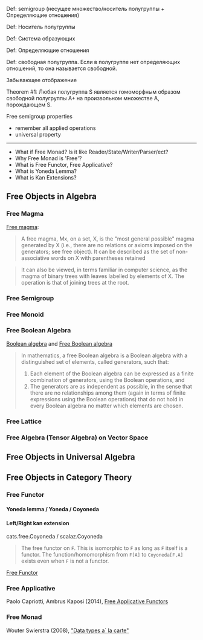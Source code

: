 Def: semigroup (несущее множество/носитель полугруппы + Определяющие отношения)

Def: Носитель полугруппы

Def: Система образующих

Def: Определяющие отношения

Def: свободная полугруппа.
Если в полугруппе нет определяющих отношений, то она называется свободной.

Забывающее отображение

Theorem #1:
Любая полугруппа S является гомоморфным образом свободной полугруппы A+ на произвольном множестве A, порождающем S.

Free semigroup properties
- remember all applied operations
- universal property

---

- What if Free Monad? Is it like Reader/State/Writer/Parser/ect?
- Why Free Monad is 'Free'?
- What is Free Functor, Free Applicative?
- What is Yoneda Lemma?
- What is Kan Extensions?

## Free Objects in Algebra

### Free Magma
[Free magma](https://en.wikipedia.org/wiki/Magma_(algebra)#Free_magma):
> A free magma, Mx, on a set, X, is the "most general possible" magma generated by X 
> (i.e., there are no relations or axioms imposed on the generators; see free object). 
> It can be described as the set of non-associative words on X with parentheses retained

> It can also be viewed, in terms familiar in computer science, as the magma of binary 
> trees with leaves labelled by elements of X. The operation is that of joining trees at the root.

### Free Semigroup

### Free Monoid

### Free Boolean Algebra
[Boolean algebra](https://en.wikipedia.org/wiki/Boolean_algebra_(structure))
and
[Free Boolean algebra](https://en.wikipedia.org/wiki/Free_Boolean_algebra)
> In mathematics, a free Boolean algebra is a Boolean algebra with a distinguished set of elements, called generators, such that:
> 1. Each element of the Boolean algebra can be expressed as a finite combination of generators, using the Boolean operations, and
> 2. The generators are as independent as possible, in the sense that there are no relationships among them (again in terms of finite expressions using the Boolean operations) that do not hold in every Boolean algebra no matter which elements are chosen.

### Free Lattice

### Free Algebra (Tensor Algebra) on Vector Space

## Free Objects in Universal Algebra

## Free Objects in Category Theory

### Free Functor

#### Yoneda lemma / Yoneda / Coyoneda

#### Left/Right kan extension

cats.free.Coyoneda / scalaz.Coyoneda

> The free functor on `F`. This is isomorphic to `F` as long as `F` itself is a functor.
> The function/homomorphism from `F[A]` to `Coyoneda[F,A]` exists even when `F` is not a functor.

[Free Functor](https://en.wikipedia.org/wiki/Free_object#Free_functor)

### Free Applicative
Paolo Capriotti, Ambrus Kaposi (2014), [Free Applicative Functors](https://arxiv.org/abs/1403.0749)

### Free Monad
Wouter Swierstra (2008), ["Data types a` la carte"](http://www.cs.ru.nl/~W.Swierstra/Publications/DataTypesALaCarte.pdf)
